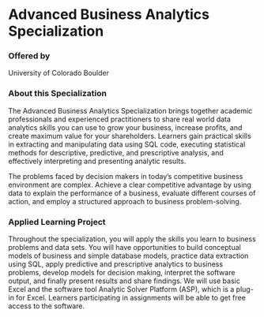 # Advanced Business Analytics Specialization
### Offered by
University of Colorado Boulder

### About this Specialization

The Advanced Business Analytics Specialization brings together academic professionals and experienced practitioners to share real world data analytics skills you can use to grow your business, increase profits, and create maximum value for your shareholders. Learners gain practical skills in extracting and manipulating data using SQL code, executing statistical methods for descriptive, predictive, and prescriptive analysis, and effectively interpreting and presenting analytic results.

The problems faced by decision makers in today’s competitive business environment are complex. Achieve a clear competitive advantage by using data to explain the performance of a business,  evaluate different courses of action, and employ a structured approach to business problem-solving.


 

### Applied Learning Project
Throughout the specialization, you will apply the skills you learn to business problems and data sets. You will have opportunities to build conceptual models of business and simple database models, practice data extraction using SQL, apply predictive and prescriptive analytics to business problems, develop models for decision making, interpret the software output, and finally present results and share findings. We will use basic Excel and the software tool Analytic Solver Platform (ASP), which is a plug-in for Excel. Learners participating in assignments will be able to get free access to the software.
